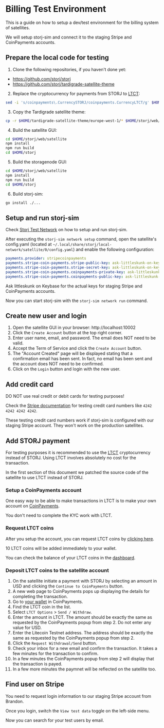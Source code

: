 # Billing Test Environment

This is a guide on how to setup a dev/test environment for the billing system of satellites.

We will setup storj-sim and connect it to the staging Stripe and CoinPayments accounts.

## Prepare the local code for testing

1. Clone the following repositories, if you haven't done yet:
  - https://github.com/storj/storj
  - https://github.com/storj/tardigrade-satellite-theme
2. Replace the cryptocurrency for payments from STORJ to [LTCT](https://www.coinpayments.net/help-testnet):
```sh
sed -i 's/coinpayments\.CurrencySTORJ/coinpayments.CurrencyLTCT/g' $HOME/storj/satellite/payments/stripecoinpayments/tokens.go
```
3. Copy the Tardigrade satellite theme:
```sh
cp -r $HOME/tardigrade-satellite-theme/europe-west-1/* $HOME/storj/web/satellite/
```
4. Build the satellite GUI:
```sh
cd $HOME/storj/web/satellite
npm install
npm run build
cd $HOME/storj
```
5. Build the storagenode GUI:
```sh
cd $HOME/storj/web/satellite
npm install
npm run build
cd $HOME/storj
```
6. Build storj-sim:
```sh
go install ./...
```

## Setup and run storj-sim

Check [Storj Test Network](https://github.com/storj/docs/blob/master/Test-network.md) on how to setup and run storj-sim.

After executing the `storj-sim network setup` command, open the satellite's config.yaml (located at `~/.local/share/storj/local-network/satellite/0/config.yaml`) and enable the following configuration:
```yaml
payments.provider: stripecoinpayments
payments.stripe-coin-payments.stripe-public-key: ask-littleskunk-on-keybase
payments.stripe-coin-payments.stripe-secret-key: ask-littleskunk-on-keybase
payments.stripe-coin-payments.coinpayments-private-key: ask-littleskunk-on-keybase
payments.stripe-coin-payments.coinpayments-public-key: ask-littleskunk-on-keybase
```
Ask littleskunk on Keybase for the actual keys for staging Stripe and CoinPayments accounts.

Now you can start storj-sim with the `storj-sim network run` command.

## Create new user and login

1. Open the satellite GUI in your browser: http://localhost:10002
1. Click the `Create Account` button at the top right corner.
1. Enter user name, email, and password. The email does NOT need to be valid.
1. Accept the Term of Service and click the `Create Account` button.
1. The "Account Created" page will be displayed stating that a confirmation email has been sent. In fact, no email has been sent and the account does NOT need to be confirmed.
1. Click on the `Login` button and login with the new user.

## Add credit card

DO NOT use real credit or debit cards for testing purposes!

Check the [Stripe documentation](https://stripe.com/docs/testing) for testing credit card numbers like `4242 4242 4242 4242`.

These testing credit card numbers work if storj-sim is configured with our staging Stripe account. They won't work on the production satellites.

## Add STORJ payment

For testing purposes it is recommended to use the [LTCT](https://www.coinpayments.net/help-testnet) cryptocurrency instead of STORJ. Using LTCT involves absolutely no cost for the transaction.

In the first section of this document we patched the source code of the satellite to use LTCT instead of STORJ.

### Setup a CoinPayments account

One easy way to be able to make transactions in LTCT is to make your own account on [CoinPayments](https://www.coinpayments.net).

You don't need to complete the KYC work with LTCT.

### Request LTCT coins

After you setup the account, you can request LTCT coins by [clicking here](https://www.coinpayments.net/login?return=acct_req_ltct).

10 LTCT coins will be added immediately to your wallet.

You can check the balance of your LTCT coins in the [dashboard](https://www.coinpayments.net/acct-home).

### Deposit LTCT coins to the satellite account

1. On the satellite initiate a payment with STORJ by selecting an amount in USD and clicking the `Continue to CoinPayments` button.
1. A new web page to CoinPayments pops up displaying the details for completing the transaction.
1. Go to [your wallet](https://www.coinpayments.net/acct-balances) in CoinPayments.
1. Find the LTCT coin in the list.
1. Select `LTCT Options` > `Send / Withdraw`.
1. Enter the amount in LTCT. The amount should be exactly the same as requested by the CoinPayments popup from step 2. Do not enter any value for USD.
1. Enter the Litecoin Testnet address. The address should be exactly the same as requested by the CoinPayments popup from step 2.
1. Click the `Request Withdrawal/Send` button.
1. Check your inbox for a new email and confirm the transaction. It takes a few minutes for the transaction to confirm.
1. In a few minutes the CoinPayments popup from step 2 will display that the transaction is payed.
1. In a few more minutes the paymnet will be reflected on the satellite too.

## Find user on Stripe

You need to request login information to our staging Stripe account from Brandon.

Once you login, switch the `View test data` toggle on the left-side menu.

Now you can search for your test users by email.
